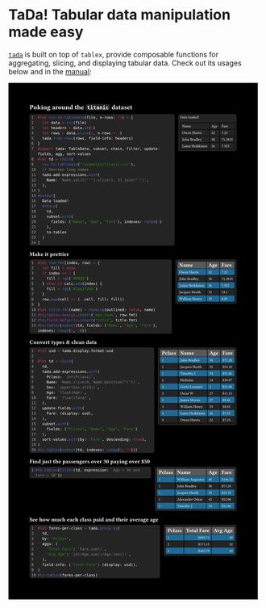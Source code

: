 # TaDa! Tabular data manipulation made easy

[`tada`](https://github.com/ntjess/typst-tada) is built on top of `tablex`, provide composable functions for aggregating, slicing, and displaying tabular data.
Check out its usages below and in the [manual](https://github.com/ntjess/typst-tada/blob/main/docs/manual.pdf):

![](https://raw.githubusercontent.com/ntjess/typst-tada/main/main.svg)
